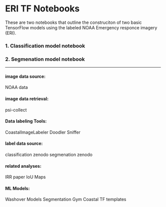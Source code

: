 # ERI TF Notebooks
These are two notebooks that outline the construciton of two basic TensorFlow models using the labeled NOAA Emergency responce imagery (ERI). 

### 1. Classification model notebook

### 2. Segmenation model notebook


----

#### image data source:
NOAA data

#### image data retrieval:
psi-collect

#### Data labeling Tools:
CoastalImageLabeler
Doodler
Sniffer

#### label data source:
classification zenodo
segmenation zenodo

#### related analyses:
IRR paper
IoU Maps

#### ML Models:
Washover Models
Segmentation Gym
Coastal TF templates



